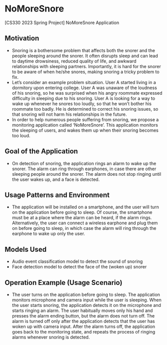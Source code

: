# NoMoreSnore
[CS330 2023 Spring Project] NoMoreSnore Application

## Motivation
- Snoring is a bothersome problem that affects both the snorer and the people sleeping around the snorer.
It often disrupts sleep and can lead to daytime drowsiness, reduced quality of life, and awkward 
relationships with sleeping partners. Importantly, it is hard for the snorer to be aware of when he/she 
snores, making snoring a tricky problem to fix.
- Let’s consider an example problem situation. User A started living in a dormitory upon entering college. 
User A was unaware of the loudness of his snoring, so he was surprised when his angry roommate 
expressed difficulty in sleeping due to his snoring. User A is looking for a way to wake up whenever he 
snores too loudly, so that he won’t bother his roommate too badly. He is determined to correct his snoring 
issues, so that snoring will not harm his relationships in the future.
- In order to help numerous people suffering from snoring, we propose a monitoring application called 
‘NoMoreSnore’. This application monitors the sleeping of users, and wakes them up when their snoring 
becomes too loud.

## Goal of the Application
- On detection of snoring, the application rings an alarm to wake up the snorer. The alarm can ring through 
earphones, in case there are other sleeping people around the snorer. The alarm does not stop ringing 
until the user wakes up, and a face is detected.

## Usage Patterns and Environment
- The application will be installed on a smartphone, and the user will turn on the application before going 
to sleep. Of course, the smartphone must be at a place where the alarm can be heard, if the alarm rings. 
Alternatively, the user can connect a wireless earphone and plug them on before going to sleep, in which 
case the alarm will ring through the earphone to wake up only the user.

## Models Used
- Audio event classification model to detect the sound of snoring
- Face detection model to detect the face of the (woken up) snorer

## Operation Example (Usage Scenario)
- The user turns on the application before going to sleep. The application monitors microphone and 
camera input while the user is sleeping. When the user starts snoring, the application detects it on the 
microphone and starts ringing an alarm. The user habitually moves only his hand and presses the alarm 
ending button, but the alarm does not turn off. The alarm is turned off only after the application detects 
that the user has woken up with camera input. After the alarm turns off, the application goes back to the 
monitoring state, and repeats the process of ringing alarms whenever snoring is detected.
